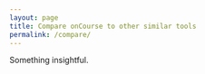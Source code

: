 ```yaml
---
layout: page
title: Compare onCourse to other similar tools
permalink: /compare/
---
```


Something insightful.